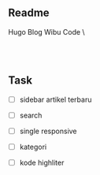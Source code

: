 
## Readme

Hugo Blog Wibu Code \

<br><br>

## Task


- [  ] sidebar artikel terbaru
- [  ] search
- [  ] single responsive
- [  ] kategori
- [  ] kode highliter

